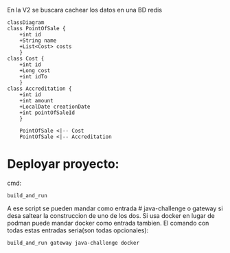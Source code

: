 En la V2 se buscara cachear los datos en una BD redis

```mermaid
classDiagram
class PointOfSale {
    +int id
    +String name
    +List<Cost> costs
    }
class Cost {
    +int id
    +Long cost
    +int idTo
    }
class Accreditation {
    +int id
    +int amount
    +LocalDate creationDate
    +int pointOfSaleId
    }

    PointOfSale <|-- Cost
    PointOfSale <|-- Accreditation
```
# Deployar proyecto:


cmd:
```
build_and_run
```
A ese script se pueden mandar como entrada # java-challenge o gateway si 
desa saltear la construccion de uno de los dos. Si usa docker en lugar 
de podman puede mandar docker como entrada tambien. El comando con todas
estas entradas seria(son todas opcionales):
```
build_and_run gateway java-challenge docker
```
